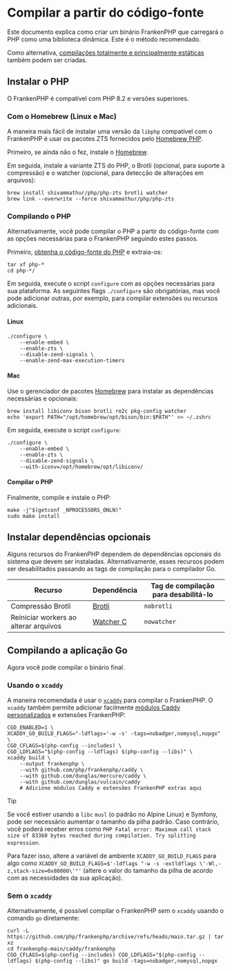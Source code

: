 <!--
[//]: # Copyright (c) 2022-present Kévin Dunglas.

[//]: # Documentation licensed under the MIT License.
[//]: # The original work was translated from English into Brazilian Portuguese.
[//]: # https://github.com/php/frankenphp/blob/main/LICENSE

source_url: https://github.com/php/frankenphp/blob/main/docs/compile.md
revision: ac900e0df433d6f05df11eefe1e2ba88fa6dac5e
status: ready
-->

# Compilar a partir do código-fonte

Este documento explica como criar um binário FrankenPHP que carregará o PHP como
uma biblioteca dinâmica.
Este é o método recomendado.

Como alternativa, [compilações totalmente e principalmente estáticas](static.md)
também podem ser criadas.

## Instalar o PHP

O FrankenPHP é compatível com PHP 8.2 e versões superiores.

### Com o Homebrew (Linux e Mac)

A maneira mais fácil de instalar uma versão da `libphp` compatível com o
FrankenPHP é usar os pacotes ZTS fornecidos pelo
[Homebrew PHP](https://github.com/shivammathur/homebrew-php).

Primeiro, se ainda não o fez, instale o [Homebrew](https://brew.sh).

Em seguida, instale a variante ZTS do PHP, o Brotli (opcional, para suporte à
compressão) e o watcher (opcional, para detecção de alterações em arquivos):

```console
brew install shivammathur/php/php-zts brotli watcher
brew link --overwrite --force shivammathur/php/php-zts
```

### Compilando o PHP

Alternativamente, você pode compilar o PHP a partir do código-fonte com as
opções necessárias para o FrankenPHP seguindo estes passos.

Primeiro, [obtenha o código-fonte do PHP](https://www.php.net/downloads.php) e
extraia-os:

```console
tar xf php-*
cd php-*/
```

Em seguida, execute o script `configure` com as opções necessárias para sua
plataforma.
As seguintes flags `./configure` são obrigatórias, mas você pode adicionar
outras, por exemplo, para compilar extensões ou recursos adicionais.

#### Linux

```console
./configure \
    --enable-embed \
    --enable-zts \
    --disable-zend-signals \
    --enable-zend-max-execution-timers
```

#### Mac

Use o gerenciador de pacotes [Homebrew](https://brew.sh/) para instalar as
dependências necessárias e opcionais:

```console
brew install libiconv bison brotli re2c pkg-config watcher
echo 'export PATH="/opt/homebrew/opt/bison/bin:$PATH"' >> ~/.zshrc
```

Em seguida, execute o script `configure`:

```console
./configure \
    --enable-embed \
    --enable-zts \
    --disable-zend-signals \
    --with-iconv=/opt/homebrew/opt/libiconv/
```

#### Compilar o PHP

Finalmente, compile e instale o PHP:

```console
make -j"$(getconf _NPROCESSORS_ONLN)"
sudo make install
```

## Instalar dependências opcionais

Alguns recursos do FrankenPHP dependem de dependências opcionais do sistema que
devem ser instaladas.
Alternativamente, esses recursos podem ser desabilitados passando as tags de
compilação para o compilador Go.

| Recurso                               | Dependência                                                           | Tag de compilação para desabilitá-lo |
| ------------------------------------- | --------------------------------------------------------------------- | ------------------------------------ |
| Compressão Brotli                     | [Brotli](https://github.com/google/brotli)                            | `nobrotli`                           |
| Reiniciar workers ao alterar arquivos | [Watcher C](https://github.com/e-dant/watcher/tree/release/watcher-c) | `nowatcher`                          |

## Compilando a aplicação Go

Agora você pode compilar o binário final.

### Usando o `xcaddy`

A maneira recomendada é usar o [`xcaddy`](https://github.com/caddyserver/xcaddy)
para compilar o FrankenPHP.
O `xcaddy` também permite adicionar facilmente
[módulos Caddy personalizados](https://caddyserver.com/docs/modules/) e
extensões FrankenPHP:

```console
CGO_ENABLED=1 \
XCADDY_GO_BUILD_FLAGS="-ldflags='-w -s' -tags=nobadger,nomysql,nopgx" \
CGO_CFLAGS=$(php-config --includes) \
CGO_LDFLAGS="$(php-config --ldflags) $(php-config --libs)" \
xcaddy build \
    --output frankenphp \
    --with github.com/php/frankenphp/caddy \
    --with github.com/dunglas/mercure/caddy \
    --with github.com/dunglas/vulcain/caddy
    # Adicione módulos Caddy e extensões FrankenPHP extras aqui
```

> [!TIP]
>
> Se você estiver usando a `libc` `musl` (o padrão no Alpine Linux) e Symfony,
> pode ser necessário aumentar o tamanho da pilha padrão.
> Caso contrário, você poderá receber erros como `PHP Fatal error: Maximum call
> stack size of 83360 bytes reached during compilation.
> Try splitting expression`.
>
> Para fazer isso, altere a variável de ambiente `XCADDY_GO_BUILD_FLAGS` para
> algo como
> `XCADDY_GO_BUILD_FLAGS=$'-ldflags "-w -s -extldflags \'-Wl,-z,stack-size=0x80000\'"'`
> (altere o valor do tamanho da pilha de acordo com as necessidades da sua
> aplicação).

### Sem o `xcaddy`

Alternativamente, é possível compilar o FrankenPHP sem o `xcaddy` usando o
comando `go` diretamente:

```console
curl -L https://github.com/php/frankenphp/archive/refs/heads/main.tar.gz | tar xz
cd frankenphp-main/caddy/frankenphp
CGO_CFLAGS=$(php-config --includes) CGO_LDFLAGS="$(php-config --ldflags) $(php-config --libs)" go build -tags=nobadger,nomysql,nopgx
```
